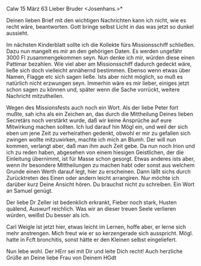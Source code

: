  Calw 15 März 63
Lieber Bruder <Josenhans.>*

Deinen lieben Brief mit den wichtigen Nachrichten kann ich nicht, wie es recht wäre, beantworten. Gott bringe selbst Licht in das was jetzt so dunkel aussieht.

Im nächsten Kinderblatt sollte ich die Kollekte fürs Missionsschiff schließen. Dazu nun mangelt es mir an den gehörigen Daten. Es werden ungefähr 3000 Fl zusammengekommen seyn. Nun denke ich mir, würden diese einen Pattimar bezahlen. Wie viel aber am Missionsschiff dadurch gedeckt wäre, ließe sich doch vielleicht annähernd bestimmen. Ebenso wenn etwas über Namen, Flagge etc sich sagen ließe. Ists aber nicht möglich, so muß es natürlich nicht erzwungen seyn. Immerhin wäre es mir lieber, einiges jetzt schon sagen zu können und, später wenn die Sache vorrückt, weitere Nachricht mitzutheilen.

Wegen des Missionsfests auch noch ein Wort. Als der liebe Peter fort mußte, sah ichs als ein Zeichen an, das durch die Mittheilung Deines lieben Secretärs noch verstärkt wurde, daß wir keine Ansprüche auf eure Mitwirkung machen sollten. Ich lud darauf hin Mögl ein, und weil der sich eben um jene Zeit zu verheirathen gedenkt, obwohl er mir zu gefallen sich zwingen wollte mitzuwirken, machte ich mich an Blumh. Der will nun kommen, verlangt aber, daß man ihm auch Zeit gebe. Da nun noch Irion und ich zu reden haben, abgesehen von einem hiesigen Geistlichen, der die Einleitung übernimmt, ist für Masse schon gesorgt. Etwas anderes ists aber, wenn ihr besondere Mittheilungen zu machen habt oder sonst aus welchem Grunde einen Werth darauf legt, hier zu erscheinen. Dann läßt sichs durch Zurücktreten des Einen oder andern leicht arrangiren. Nur möchte ich darüber kurz Deine Ansicht hören. Du brauchst nicht zu schreiben. Ein Wort an Samuel genügt.

Der liebe Dr Zeller ist bedenklich erkrankt, Fieber noch stark, Husten quälend, Auswurf reichlich. Was wir an dieser treuen Seele verlieren würden, weißst Du besser als ich.

Carl Weigle ist jetzt hier, etwas leicht im Lernen, hoffe aber, er lerne sich mehr anstrengen. Mich freut wie er so kerzengerade sich ausspricht. Mögl. hatte in Fcft bronchitis, sonst hätte er den Kleinen selbst eingeliefert.

Nun lebe wohl. Der HErr sei mit Dir und leite Dich recht! Auch herzliche Grüße an Deine liebe Frau von
 Deinem HGdt

